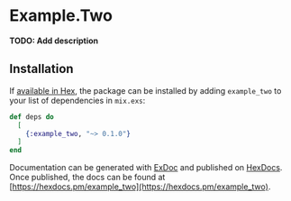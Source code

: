 # Example.Two

**TODO: Add description**

## Installation

If [available in Hex](https://hex.pm/docs/publish), the package can be installed
by adding `example_two` to your list of dependencies in `mix.exs`:

```elixir
def deps do
  [
    {:example_two, "~> 0.1.0"}
  ]
end
```

Documentation can be generated with [ExDoc](https://github.com/elixir-lang/ex_doc)
and published on [HexDocs](https://hexdocs.pm). Once published, the docs can
be found at [https://hexdocs.pm/example_two](https://hexdocs.pm/example_two).

